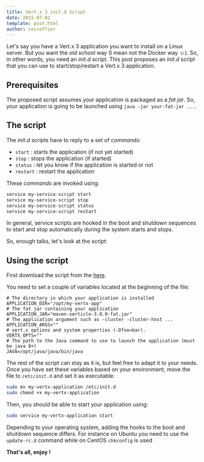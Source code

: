 ```yaml
---
title: Vert.x 3 init.d Script
date: 2015-07-02
template: post.html
author: cescoffier
---
```


Let's say you have a Vert.x 3 application you want to install on a Linux server. But you want the _old school_ way (I mean not the Docker way &#9786;). So, in other words, you need an _init.d_ script. This post proposes an _init.d_ script that you can use to start/stop/restart a Vert.x 3 application.

## Prerequisites

The proposed script assumes your application is packaged as a _fat jar_. So, your application is going to be launched using `java -jar your-fat-jar ...`.

## The script

The _init.d_ scripts have to reply to a set of _commands_:

* `start` : starts the application (if not yet started)
* `stop` : stops the application (if started)
* `status` : let you know if the application is started or not
* `restart` : restart the application

These _commands_ are invoked using:

```bash
service my-service-script start
service my-service-script stop
service my-service-script status
service my-service-script restart
```

In general, service scripts are hooked in the boot and shutdown sequences to start and stop automatically during the system starts and stops.

So, enough talks, let's look at the script:

<script src="https://gist.github.com/cescoffier/ccc8b391787e93f4e6e0.js"></script>

## Using the script

First download the script from the [here](https://gist.githubusercontent.com/cescoffier/ccc8b391787e93f4e6e0/raw/my-vertx-application).

You need to set a couple of variables located at the beginning of the file:

```
# The directory in which your application is installed
APPLICATION_DIR="/opt/my-vertx-app"
# The fat jar containing your application
APPLICATION_JAR="maven-verticle-3.0.0-fat.jar"
# The application argument such as -cluster -cluster-host ...
APPLICATION_ARGS=""
# vert.x options and system properties (-Dfoo=bar).
VERTX_OPTS=""
# The path to the Java command to use to launch the application (must be java 8+)
JAVA=/opt/java/java/bin/java
```

The rest of the script can stay as it is, but feel free to adapt it to your needs. Once you have set these variables based on your environment, move the file to `/etc/init.d` and set it as executable:

```bash
sudo mv my-vertx-application /etc/init.d
sudo chmod +x my-vertx-application
```

Then, you should be able to start your application using:

```bash
sudo service my-vertx-application start
```

Depending to your operating system, adding the hooks to the boot and shutdown sequence differs. For instance on Ubuntu you need to use the `update-rc.d` command while on CentOS `chkconfig` is used

**That's all, enjoy !**
